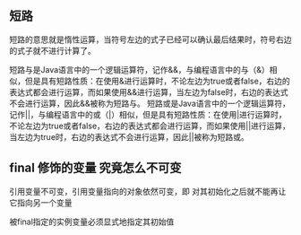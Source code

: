 ## 短路

短路的意思就是惰性运算，当符号左边的式子已经可以确认最后结果时，符号右边的式子就不进行计算了。

短路与是Java语言中的一个逻辑运算符，记作&&，与编程语言中的与（&）相似，但是具有短路性质：在使用&进行运算时，不论左边为true或者false，右边的表达式都会进行运算，而如果使用&&进行运算，当左边为false时，右边的表达式不会进行运算，因此&&被称为短路与。
短路或是Java语言中的一个逻辑运算符，记作||，与编程语言中的或（|）相似，但是具有短路性质：在使用|进行运算时，不论左边为true或者false，右边的表达式都会进行运算，而如果使用||进行运算，当左边为true时，右边的表达式不会进行运算，因此||被称为短路或。

## final 修饰的变量 究竟怎么不可变

引用变量不可变，引用变量指向的对象依然可变，即 对其初始化之后就不能再让它指向另一个变量

被final指定的实例变量必须显式地指定其初始值


